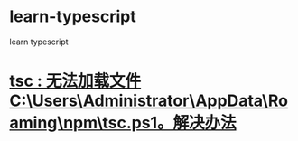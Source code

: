 # learn-typescript
learn typescript
# <a href="https://blog.csdn.net/wangbiao9292/article/details/122226362">tsc : 无法加载文件 C:\Users\Administrator\AppData\Roaming\npm\tsc.ps1。解决办法</a>
